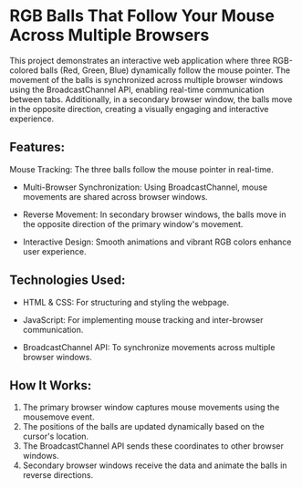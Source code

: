 # RGB Balls That Follow Your Mouse Across Multiple Browsers
This project demonstrates an interactive web application where three RGB-colored balls (Red, Green, Blue) dynamically follow the mouse pointer. The movement of the balls is synchronized across multiple browser windows using the BroadcastChannel API, enabling real-time communication between tabs. Additionally, in a secondary browser window, the balls move in the opposite direction, creating a visually engaging and interactive experience.

## Features:
  Mouse Tracking: The three balls follow the mouse pointer in real-time.

- Multi-Browser Synchronization: Using BroadcastChannel, mouse movements are shared across browser windows.

- Reverse Movement: In secondary browser windows, the balls move in the opposite direction of the primary window's movement.

- Interactive Design: Smooth animations and vibrant RGB colors enhance user experience.

## Technologies Used:
- HTML & CSS: For structuring and styling the webpage.

- JavaScript: For implementing mouse tracking and inter-browser communication.

- BroadcastChannel API: To synchronize movements across multiple browser windows.

## How It Works:
  1. The primary browser window captures mouse movements using the mousemove event.
  2. The positions of the balls are updated dynamically based on the cursor's location.
  3. The BroadcastChannel API sends these coordinates to other browser windows.
  4. Secondary browser windows receive the data and animate the balls in reverse directions.
